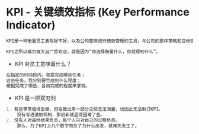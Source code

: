 # KPI - 关键绩效指标 (Key Performance Indicator)
```md
KPI是一种衡量员工表现好不好，以及公司整体进行绩效管理的工具，与公司的整体策略和目标密切联系。
```
```md
KPI之所以威力强大且广受欢迎，就是因为“你选择衡量什么，你就得到什么”。
```
* KPI 对员工意味着什么？
```md
在指定的时间段内，我要完成哪些任务；
这些任务，我分别要完成到什么程度；
根据完成了哪些、各自完成的程度来拿钱。
```
* KPI 是一把双刃剑
```md
1. 有些事情值得去做，但在做出来一部分之前无法测量，也因此无法制订KPI。
    没有写进激励机制，那创新就显得困难了些。
2. 没有人对最终结果负责，每个人只对自己的过程负责。
    那么，为了KPI上几个数字而忘了为什么出发，就难免发生了。
```
